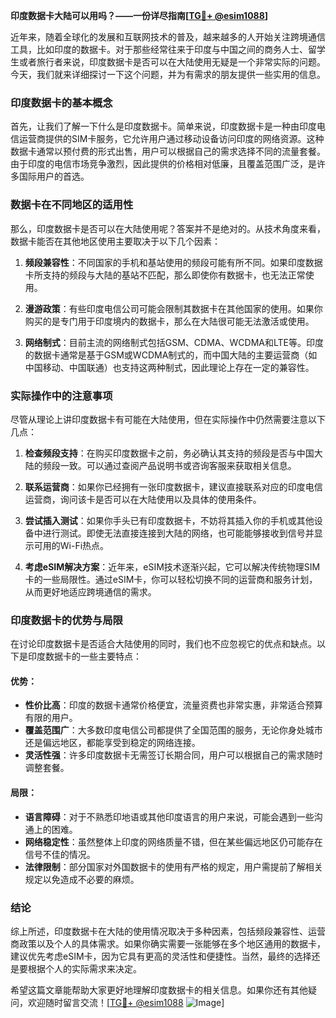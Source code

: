 **印度数据卡大陆可以用吗？——一份详尽指南[[TG💪+ @esim1088](https://t.me/s/esim1088)]**

近年来，随着全球化的发展和互联网技术的普及，越来越多的人开始关注跨境通信工具，比如印度的数据卡。对于那些经常往来于印度与中国之间的商务人士、留学生或者旅行者来说，印度数据卡是否可以在大陆使用无疑是一个非常实际的问题。今天，我们就来详细探讨一下这个问题，并为有需求的朋友提供一些实用的信息。

### 印度数据卡的基本概念

首先，让我们了解一下什么是印度数据卡。简单来说，印度数据卡是一种由印度电信运营商提供的SIM卡服务，它允许用户通过移动设备访问印度的网络资源。这种数据卡通常以预付费的形式出售，用户可以根据自己的需求选择不同的流量套餐。由于印度的电信市场竞争激烈，因此提供的价格相对低廉，且覆盖范围广泛，是许多国际用户的首选。

### 数据卡在不同地区的适用性

那么，印度数据卡是否可以在大陆使用呢？答案并不是绝对的。从技术角度来看，数据卡能否在其他地区使用主要取决于以下几个因素：

1. **频段兼容性**：不同国家的手机和基站使用的频段可能有所不同。如果印度数据卡所支持的频段与大陆的基站不匹配，那么即使你有数据卡，也无法正常使用。
   
2. **漫游政策**：有些印度电信公司可能会限制其数据卡在其他国家的使用。如果你购买的是专门用于印度境内的数据卡，那么在大陆很可能无法激活或使用。

3. **网络制式**：目前主流的网络制式包括GSM、CDMA、WCDMA和LTE等。印度的数据卡通常是基于GSM或WCDMA制式的，而中国大陆的主要运营商（如中国移动、中国联通）也支持这两种制式，因此理论上存在一定的兼容性。

### 实际操作中的注意事项

尽管从理论上讲印度数据卡有可能在大陆使用，但在实际操作中仍然需要注意以下几点：

1. **检查频段支持**：在购买印度数据卡之前，务必确认其支持的频段是否与中国大陆的频段一致。可以通过查阅产品说明书或咨询客服来获取相关信息。

2. **联系运营商**：如果你已经拥有一张印度数据卡，建议直接联系对应的印度电信运营商，询问该卡是否可以在大陆使用以及具体的使用条件。

3. **尝试插入测试**：如果你手头已有印度数据卡，不妨将其插入你的手机或其他设备中进行测试。即使无法直接连接到大陆的网络，也可能能够接收到信号并显示可用的Wi-Fi热点。

4. **考虑eSIM解决方案**：近年来，eSIM技术逐渐兴起，它可以解决传统物理SIM卡的一些局限性。通过eSIM卡，你可以轻松切换不同的运营商和服务计划，从而更好地适应跨境通信的需求。

### 印度数据卡的优势与局限

在讨论印度数据卡是否适合大陆使用的同时，我们也不应忽视它的优点和缺点。以下是印度数据卡的一些主要特点：

#### 优势：
- **性价比高**：印度的数据卡通常价格便宜，流量资费也非常实惠，非常适合预算有限的用户。
- **覆盖范围广**：大多数印度电信公司都提供了全国范围的服务，无论你身处城市还是偏远地区，都能享受到稳定的网络连接。
- **灵活性强**：许多印度数据卡无需签订长期合同，用户可以根据自己的需求随时调整套餐。

#### 局限：
- **语言障碍**：对于不熟悉印地语或其他印度语言的用户来说，可能会遇到一些沟通上的困难。
- **网络稳定性**：虽然整体上印度的网络质量不错，但在某些偏远地区仍可能存在信号不佳的情况。
- **法律限制**：部分国家对外国数据卡的使用有严格的规定，用户需提前了解相关规定以免造成不必要的麻烦。

### 结论

综上所述，印度数据卡在大陆的使用情况取决于多种因素，包括频段兼容性、运营商政策以及个人的具体需求。如果你确实需要一张能够在多个地区通用的数据卡，建议优先考虑eSIM卡，因为它具有更高的灵活性和便捷性。当然，最终的选择还是要根据个人的实际需求来决定。

希望这篇文章能帮助大家更好地理解印度数据卡的相关信息。如果你还有其他疑问，欢迎随时留言交流！[[TG💪+ @esim1088](https://t.me/s/esim1088) ![Image](https://i.postimg.cc/4NQfJmqS/Snipaste-2025-05-13-00-14-12.png)]